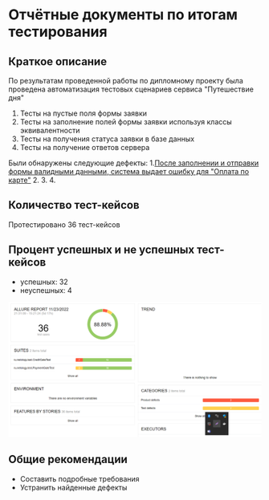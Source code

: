 # Отчётные документы по итогам тестирования

## Краткое описание
По результатам проведенной работы по дипломному проекту была проведена автоматизация тестовых сценариев сервиса "Путешествие дня"

1. Тесты на пустые поля формы заявки
2. Тесты на заполнение полей формы заявки используя классы эквивалентности
3. Тесты на получения статуса заявки в базе данных
4. Тесты на получение ответов сервера

Были обнаружены следующие дефекты:
1.[После заполнении и отправки формы валидными данными, система выдает ошибку для "Оплата по карте"](https://github.com/Ulia95/Diploma/issues/1)
2.
3.
4.


## Количество тест-кейсов
 
Протестировано 36 тест-кейсов

## Процент успешных и не успешных тест-кейсов

 - успешных: 32
 - неуспешных: 4

![img_1.png](img_1.png)

## Общие рекомендации

 - Составить подробные требования
 - Устранить найденные дефекты

